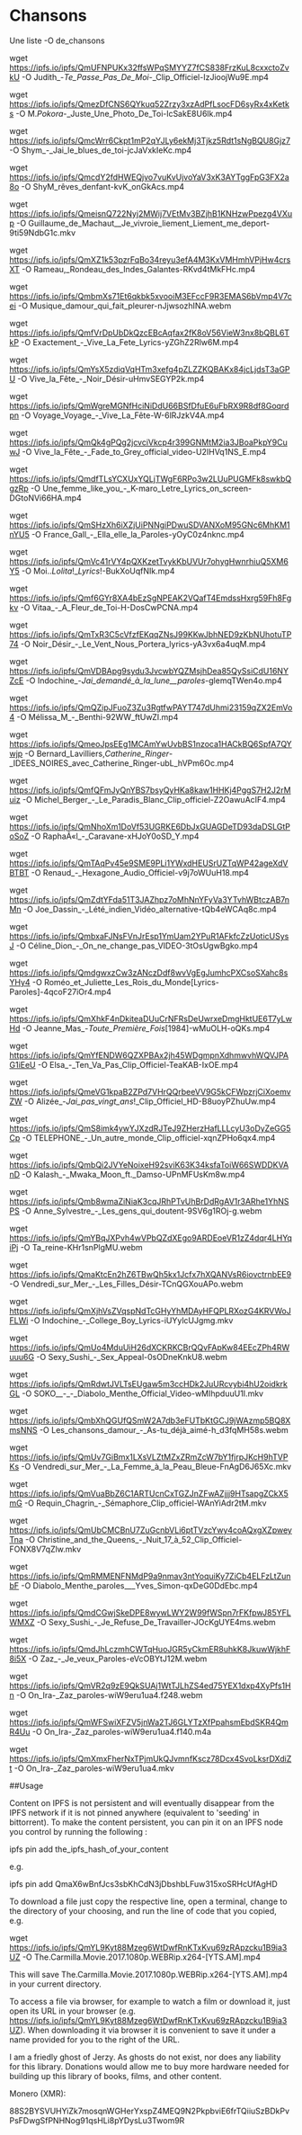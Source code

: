 # Chansons



Une liste -O de_chansons

wget https://ipfs.io/ipfs/QmUFNPUKx32ffsWPqSMYYZ7fCS838FrzKuL8cxxctoZvkU -O Judith_-_Te_Passe_Pas_De_Moi_-_Clip_Officiel-IzJioojWu9E.mp4

wget https://ipfs.io/ipfs/QmezDfCNS6QYkuq52Zrzy3xzAdPfLsocFD6syRx4xKetks -O M._Pokora_-_Juste_Une_Photo_De_Toi-lcSakE8U6lk.mp4

wget https://ipfs.io/ipfs/QmcWrr6Ckpt1mP2qYJLy6ekMj3Tjkz5Rdt1sNgBQU8Gjz7 -O Shym_-_Jai_le_blues_de_toi-jcJaVxkIeKc.mp4

wget https://ipfs.io/ipfs/QmcdY2fdHWEQjvo7vuKvUjvoYaV3xK3AYTggFpG3FX2a8o -O ShyM_rêves_denfant-kvK_onGkAcs.mp4

wget https://ipfs.io/ipfs/QmeisnQ722Nyj2MWij7VEtMv3BZjhB1KNHzwPpezg4VXup -O Guillaume_de_Machaut__Je_vivroie_liement_Liement_me_deport-9ti59NdbG1c.mkv

wget https://ipfs.io/ipfs/QmXZ1k53pzrFqBo34reyu3efA4M3KxVMHmhVPjHw4crsXT -O Rameau,_Rondeau_des_Indes_Galantes-RKvd4tMkFHc.mp4

wget https://ipfs.io/ipfs/QmbmXs71Et6qkbk5xvooiM3EFccF9R3EMAS6bVmp4V7cei -O Musique_damour_qui_fait_pleurer-nJjwsozhINA.webm

wget https://ipfs.io/ipfs/QmfVrDpUbDkQzcEBcAqfax2fK8oV56VieW3nx8bQBL6TkP -O Exactement_-_Vive_La_Fete_Lyrics-yZGhZ2Rlw6M.mp4

wget https://ipfs.io/ipfs/QmYsX5zdiqVqHTm3xefg4pZLZZKQBAKx84jcLjdsT3aGPU -O Vive_la_Fête_-_Noir_Désir-uHmvSEGYP2k.mp4

wget https://ipfs.io/ipfs/QmWgreMGNfHciNiDdU66BSfDfuE6uFbRX9R8df8Goqrdpn -O Voyage_Voyage_-_Vive_La_Fête-W-6lRJzkV4A.mp4

wget https://ipfs.io/ipfs/QmQk4gPQg2jcvciVkcp4r399GNMtM2ia3JBoaPkpY9CuwJ -O Vive_la_Fête_-_Fade_to_Grey_official_video-U2IHVq1NS_E.mp4

wget https://ipfs.io/ipfs/QmdfTLsYCXUxYQLjTWgF6RPo3w2LUuPUGMFk8swkbQgzRp -O Une_femme_like_you_-_K-maro_Letre_Lyrics_on_screen-DGtoNVi66HA.mp4

wget https://ipfs.io/ipfs/QmSHzXh6iXZjUiPNNgiPDwuSDVANXoM95GNc6MhKM1nYU5 -O France_Gall_-_Ella_elle_la_Paroles-yOyC0z4nknc.mp4

wget https://ipfs.io/ipfs/QmVc41rVY4pQXKzetTvykKbUVUr7ohygHwnrhiuQ5XM6Y5 -O Moi.._Lolita_!__Lyrics_!-BukXoUqfNIk.mp4

wget https://ipfs.io/ipfs/Qmf6GYr8XA4bEzSgNPEAK2VQafT4EmdssHxrg59Fh8Fgkv -O Vitaa_-_A_Fleur_de_Toi-H-DosCwPCNA.mp4

wget https://ipfs.io/ipfs/QmTxR3C5cVfzfEKqqZNsJ99KKwJbhNED9zKbNUhotuTP74 -O Noir_Désir_-_Le_Vent_Nous_Portera_lyrics-yA3vx6a4uqM.mp4

wget https://ipfs.io/ipfs/QmVDBApg9sydu3JvcwbYQZMsjhDea85QySsiCdU16NYZcE -O Indochine_-_Jai_demandé_à_la_lune__paroles_-glemqTWen4o.mp4

wget https://ipfs.io/ipfs/QmQZipJFuoZ3Zu3RgtfwPAYT747dUhmi23159qZX2EmVo4 -O Mélissa_M_-_Benthi-92WW_ftUwZI.mp4

wget https://ipfs.io/ipfs/QmeoJpsEEg1MCAmYwUvbBS1nzoca1HACkBQ6SpfA7QYwjp -O Bernard_Lavilliers,_Catherine_Ringer_-_IDEES_NOIRES_avec_Catherine_Ringer-ubL_hVPm6Oc.mp4

wget https://ipfs.io/ipfs/QmfQFmJyQnYBS7bsyQyHKa8kaw1HHKj4PggS7H2J2rMuiz -O Michel_Berger_-_Le_Paradis_Blanc_Clip_officiel-Z2OawuAcIF4.mp4

wget https://ipfs.io/ipfs/QmNhoXm1DoVf53UGRKE6DbJxGUAGDeTD93daDSLGtPoSoZ -O RaphaÃ«l_-_Caravane-xHJoY0oSD_Y.mp4

wget https://ipfs.io/ipfs/QmTAqPv45e9SME9PLi1YWxdHEUSrUZTqWP42ageXdVBTBT -O Renaud_-_Hexagone_Audio_Officiel-v9j7oWUuH18.mp4

wget https://ipfs.io/ipfs/QmZdtYFda51T3JAZhpz7oMhNnYFyVa3YTvhWBtczAB7nMn -O Joe_Dassin_-_Lété_indien_Vidéo_alternative-tQb4eWCAq8c.mp4

wget https://ipfs.io/ipfs/QmbxaFJNsFVnJrEsp1YmUam2YPuR1AFkfcZzUoticUSysJ -O Céline_Dion_-_On_ne_change_pas_VIDEO-3tOsUgwBgko.mp4

wget https://ipfs.io/ipfs/QmdgwxzCw3zANczDdf8wvVgEgJumhcPXCsoSXahc8sYHy4 -O Roméo_et_Juliette_Les_Rois_du_Monde[Lyrics-Paroles]-4qcoF27iOr4.mp4

wget https://ipfs.io/ipfs/QmXhkF4nDkiteaDUuCrNFRsDeUwrxeDmgHktUE6T7yLwHd -O Jeanne_Mas_-_Toute_Première_Fois_[1984]-wMuOLH-oQKs.mp4

wget https://ipfs.io/ipfs/QmYfENDW6QZXPBAx2jh45WDgmpnXdhmwvhWQVJPAG1iEeU -O Elsa_-_Ten_Va_Pas_Clip_Officiel-TeaKAB-IxOE.mp4

wget https://ipfs.io/ipfs/QmeVG1kpaB2ZPd7VHrQQrbeeVV9G5kCFWpzrjCiXoemvZW -O Alizée_-_Jai_pas_vingt_ans_!_Clip_Officiel_HD-B8uoyPZhuUw.mp4

wget https://ipfs.io/ipfs/QmS8imk4ywYJXzdRJTeJ9ZHerzHafLLLcyU3oDyZeGG5Cp -O TELEPHONE_-_Un_autre_monde_Clip_officiel-xqnZPHo6qx4.mp4

wget https://ipfs.io/ipfs/QmbQi2JVYeNoixeH92sviK63K34ksfaToiW66SWDDKVAnD -O Kalash_-_Mwaka_Moon_ft._Damso-UPnMFUsKm8w.mp4

wget https://ipfs.io/ipfs/Qmb8wmaZiNiaK3cqJRhPTvUhBrDdRgAV1r3ARhe1YhNSPS -O Anne_Sylvestre_-_Les_gens_qui_doutent-9SV6g1ROj-g.webm

wget https://ipfs.io/ipfs/QmYBqJXPvh4wVPbQZdXEgo9ARDEoeVR1zZ4dqr4LHYqiPj -O Ta_reine-KHr1snPlgMU.webm

wget https://ipfs.io/ipfs/QmaKtcEn2hZ6TBwQh5kx1Jcfx7hXQANVsR6iovctrnbEE9 -O Vendredi_sur_Mer_-_Les_Filles_Désir-TCnQGXouAPo.webm

wget https://ipfs.io/ipfs/QmXjhVsZVqspNdTcGHyYhMDAyHFQPLRXozG4KRVWoJFLWi -O Indochine_-_College_Boy_Lyrics-iUYylcUJgmg.mkv

wget https://ipfs.io/ipfs/QmUo4MduUiH26dXCKRKCBrQQvFApKw84EEcZPh4RWuuu6G -O Sexy_Sushi_-_Sex_Appeal-0sODneKnkU8.webm

wget https://ipfs.io/ipfs/QmRdwtJVLTsEUgaw5m3ccHDk2JuURcvybi4hU2oidkrkGL -O SOKO__-_-_Diabolo_Menthe_Official_Video-wMIhpduuU1I.mkv

wget https://ipfs.io/ipfs/QmbXhQGUfQSmW2A7db3eFUTbKtGCJ9jWAzmp5BQ8XmsNNS -O Les_chansons_damour_-_As-tu_déjà_aimé-h_d3fqMH58s.webm

wget https://ipfs.io/ipfs/QmUv7GiBmx1LXsVLZtMZxZRmZcW7bY1fjrpJKcH9hTVPKs -O Vendredi_sur_Mer_-_La_Femme_à_la_Peau_Bleue-FnAgD6J65Xc.mkv

wget https://ipfs.io/ipfs/QmVuaBbZ6C1ARTUcnCxTGZJnZFwAZjjj9HTsapgZCkX5mG -O Requin_Chagrin_-_Sémaphore_Clip_officiel-WAnYiAdr2tM.mkv

wget https://ipfs.io/ipfs/QmUbCMCBnU7ZuGcnbVLi6ptTVzcYwy4coAQxgXZpweyTna -O Christine_and_the_Queens_-_Nuit_17_à_52_Clip_Officiel-FONX8V7qZlw.mkv

wget https://ipfs.io/ipfs/QmRMMENFNMdP9a9nmav3ntYoquiKy7ZiCb4ELFzLtZunbF -O Diabolo_Menthe_paroles___Yves_Simon-qxDeG0DdEbc.mp4

wget https://ipfs.io/ipfs/QmdCGwjSkeDPE8wywLWY2W99fWSpn7rFKfpwJ85YFLWMXZ -O Sexy_Sushi_-_Je_Refuse_De_Travailler-JOcKgUYE4ms.webm

wget https://ipfs.io/ipfs/QmdJhLczmhCWTqHuoJGR5yCkmER8uhkK8JkuwWjkhF8i5X -O Zaz_-_Je_veux_Paroles-eVcOBYtJ12M.webm

wget https://ipfs.io/ipfs/QmVR2q9zE9QkSUAj1WtTJLhZS4ed75YEX1dxp4XyPfs1Hn -O On_Ira-_Zaz_paroles-wiW9eru1ua4.f248.webm

wget https://ipfs.io/ipfs/QmWFSwiXFZV5jnWa2TJ6GLYTzXfPpahsmEbdSKR4QmR4Uu -O On_Ira-_Zaz_paroles-wiW9eru1ua4.f140.m4a

wget https://ipfs.io/ipfs/QmXmxFherNxTPjmUkQJvmnfKscz78Dcx4SvoLksrDXdiZt -O On_Ira-_Zaz_paroles-wiW9eru1ua4.mkv

##Usage

Content on IPFS is not persistent and will eventually disappear from the IPFS network
if it is not pinned anywhere (equivalent to 'seeding' in bittorrent). To make the content persistent,
you can pin it on an IPFS node you control by running the following :

 
   ipfs pin add the_ipfs_hash_of_your_content
   
e.g.
   
   ipfs pin add QmaX6wBnfJcs3sbKhCdN3jDbshbLFuw315xoSRHcUfAgHD
   
To download a file just copy the respective line, open a terminal,
change to the directory of your choosing, and run the line of code that you copied, e.g.

   wget https://ipfs.io/ipfs/QmYL9Kyt88Mzeg6WtDwfRnKTxKvu69zRApzcku1B9ia3UZ -O The.Carmilla.Movie.2017.1080p.WEBRip.x264-[YTS.AM].mp4
   
This will save The.Carmilla.Movie.2017.1080p.WEBRip.x264-[YTS.AM].mp4 in your current directory.

To access a file via browser, for example to watch a film or download it, just open its URL in your browser 
(e.g. https://ipfs.io/ipfs/QmYL9Kyt88Mzeg6WtDwfRnKTxKvu69zRApzcku1B9ia3UZ).
When downloading it via browser it is convenient to save it under a name provided for you to the right of the URL.

 
I am a friedly ghost of Jerzy. As ghosts do not exist, nor does any liability for this library.
Donations would allow me to buy more hardware needed for building up this library of books, films, and other content.


Monero (XMR):

88S2BYSVUHYiZk7mosqnWGHerYxspZ4MEQ9N2PkpbviE6frTQiiuSzBDkPvPsFDwgSfPNHNog91qsHLi8pYDysLu3Twom9R

